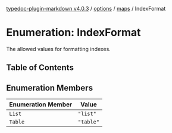 [typedoc-plugin-markdown v4.0.3](../../../../README.md) / [options](../../../README.md) / [maps](../README.md) / IndexFormat

# Enumeration: IndexFormat

The allowed values for formatting indexes.

## Table of Contents

## Enumeration Members

| Enumeration Member | Value     |
| ------------------ | --------- |
| `List`             | `"list"`  |
| `Table`            | `"table"` |

